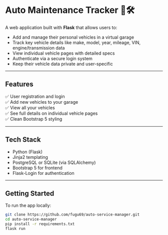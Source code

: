 # Auto Maintenance Tracker 🚗🛠️

A web application built with **Flask** that allows users to:

- Add and manage their personal vehicles in a virtual garage
- Track key vehicle details like make, model, year, mileage, VIN, engine/transmission data
- View individual vehicle pages with detailed specs
- Authenticate via a secure login system
- Keep their vehicle data private and user-specific

---

## Features

✅ User registration and login  
✅ Add new vehicles to your garage  
✅ View all your vehicles  
✅ See full details on individual vehicle pages  
✅ Clean Bootstrap 5 styling  

---

## Tech Stack

- Python (Flask)
- Jinja2 templating
- PostgreSQL or SQLite (via SQLAlchemy)
- Bootstrap 5 for frontend
- Flask-Login for authentication

---

## Getting Started

To run the app locally:

```bash
git clone https://github.com/fugu69/auto-service-manager.git
cd auto-service-manager
pip install -r requirements.txt
flask run
